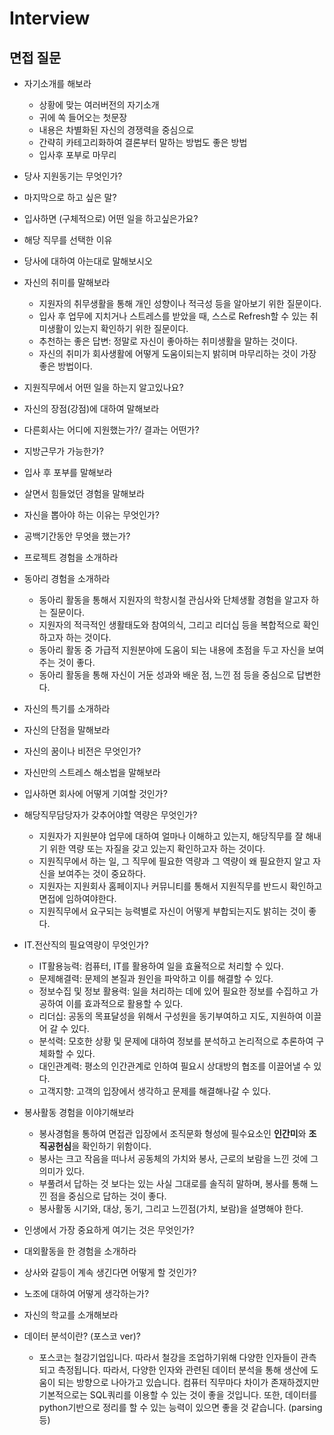 # Interview
## 면접 질문
- 자기소개를 해보라
  - 상황에 맞는 여러버전의 자기소개
  - 귀에 쏙 들어오는 첫문장
  - 내용은 차별화된 자신의 경쟁력을 중심으로
  - 간략히 카테고리화하여 결론부터 말하는 방법도 좋은 방법
  - 입사후 포부로 마무리

- 당사 지원동기는 무엇인가?

- 마지막으로 하고 싶은 말?

- 입사하면 (구체적으로) 어떤 일을 하고싶은가요?

- 해당 직무를 선택한 이유

- 당사에 대하여 아는대로 말해보시오

- 자신의 취미를 말해보라
  - 지원자의 취무생활을 통해 개인 성향이나 적극성 등을 알아보기 위한 질문이다.
  - 입사 후 업무에 지치거나 스트레스를 받았을 때, 스스로 Refresh할 수 있는 취미생활이 있는지 확인하기 위한 질문이다.
  - 추천하는 좋은 답변: 정말로 자신이 좋아하는 취미생활을 말하는 것이다.
  - 자신의 취미가 회사생활에 어떻게 도움이되는지 밝히며 마무리하는 것이 가장 좋은 방법이다.

- 지원직무에서 어떤 일을 하는지 알고있나요?

- 자신의 장점(강점)에 대하여 말해보라

- 다른회사는 어디에 지원했는가?/ 결과는 어떤가?

- 지방근무가 가능한가?

- 입사 후 포부를 말해보라

- 살면서 힘들었던 경험을 말해보라

- 자신을 뽑아야 하는 이유는 무엇인가?

- 공백기간동안 무엇을 했는가?

- 프로젝트 경험을 소개하라

- 동아리 경험을 소개하라
  - 동아리 활동을 통해서 지원자의 학창시철 관심사와 단체생활 경험을 알고자 하는 질문이다.
  - 지원자의 적극적인 생활태도와 참여의식, 그리고 리더십 등을 복합적으로 확인하고자 하는 것이다.
  - 동아리 활동 중 가급적 지원분야에 도움이 되는 내용에 초점을 두고 자신을 보여주는 것이 좋다.
  - 동아리 활동을 통해 자신이 거둔 성과와 배운 점, 느낀 점 등을 중심으로 답변한다.

- 자신의 특기를 소개하라

- 자신의 단점을 말해보라

- 자신의 꿈이나 비전은 무엇인가?

- 자신만의 스트레스 해소법을 말해보라

- 입사하면 회사에 어떻게 기여할 것인가?

- 해당직무담당자가 갖추어야할 역량은 무엇인가?
  - 지원자가 지원분야 업무에 대하여 얼마나 이해하고 있는지, 해당직무를 잘 해내기 위한 역량 또는 자질을 갖고 있는지 확인하고자 하는 것이다.
  - 지원직무에서 하는 일, 그 직무에 필요한 역량과 그 역량이 왜 필요한지 알고 자신을 보여주는 것이 중요하다.
  - 지원자는 지원회사 홈페이지나 커뮤니티를 통해서 지원직무를 반드시 확인하고 면접에 임하여야한다.
  - 지원직무에서 요구되는 능력별로 자신이 어떻게 부합되는지도 밝히는 것이 좋다.

- IT.전산직의 필요역량이 무엇인가?
  - IT활용능력: 컴퓨터, IT를 활용하여 일을 효율적으로 처리할 수 있다.
  - 문제해결력: 문제의 본질과 원인을 파악하고 이를 해결할 수 있다.
  - 정보수집 및 정보 활용력: 일을 처리하는 데에 있어 필요한 정보를 수집하고 가공하여 이를 효과적으로 활용할 수 있다.
  - 리더십: 공동의 목표달성을 위해서 구성원을 동기부여하고 지도, 지원하여 이끌어 갈 수 있다.
  - 분석력: 모호한 상황 및 문제에 대하여 정보를 분석하고 논리적으로 추론하여 구체화할 수 있다.
  - 대인관계력: 평소의 인간관계로 인하여 필요시 상대방의 협조를 이끌어낼 수 있다.
  - 고객지향: 고객의 입장에서 생각하고 문제를 해결해나갈 수 있다.

- 봉사활동 경험을 이야기해보라
  - 봉사경험을 통하여 면접관 입장에서 조직문화 형성에 필수요소인 **인간미**와 **조직공헌심**을 확인하기 위함이다.
  - 봉사는 크고 작음을 떠나서 공동체의 가치와 봉사, 근로의 보람을 느낀 것에 그 의미가 있다.
  - 부풀려서 답하는 것 보다는 있는 사실 그대로를 솔직히 말하며, 봉사를 통해 느낀 점을 중심으로 답하는 것이 좋다.
  - 봉사활동 시기와, 대상, 동기, 그리고 느낀점(가치, 보람)을 설명해야 한다.

- 인생에서 가장 중요하게 여기는 것은 무엇인가?

- 대외활동을 한 경험을 소개하라

- 상사와 갈등이 계속 생긴다면 어떻게 할 것인가?

- 노조에 대하여 어떻게 생각하는가?

- 자신의 학교를 소개해보라

- 데이터 분석이란? (포스코 ver)?
  - 포스코는 철강기업입니다. 따라서 철강을 조업하기위해 다양한 인자들이 관측되고 측정됩니다.
따라서, 다양한 인자와 관련된 데이터 분석을 통해 생산에 도움이 되는 방향으로 나아가고 있습니다.
컴퓨터 직무마다 차이가 존재하겠지만 기본적으로는 SQL쿼리를 이용할 수 있는 것이 좋을 것입니다.
또한, 데이터를 python기반으로 정리를 할 수 있는 능력이 있으면 좋을 것 같습니다. (parsing 등)